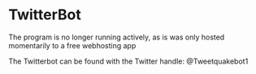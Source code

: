 # TwitterBot

The program is no longer running actively, as is was only hosted momentarily to a free webhosting app

The Twitterbot can be found with the Twitter handle: @Tweetquakebot1
